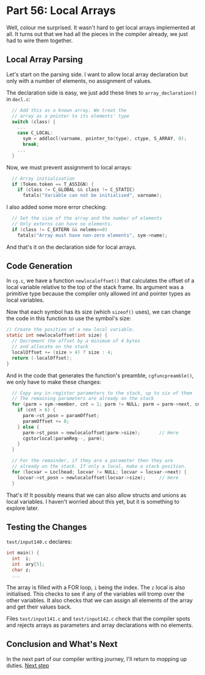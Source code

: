 # Part 56: Local Arrays

Well, colour me surprised. It wasn't hard to get local arrays implemented
at all. It turns out that we had all the pieces in the compiler already,
we just had to wire them together.

## Local Array Parsing

Let's start on the parsing side. I want to allow local array declaration
but only with a number of elements, no assignment of values.

The declaration side is easy, we just add these lines to
`array_declaration()` in `decl.c`:

```c
  // Add this as a known array. We treat the
  // array as a pointer to its elements' type
  switch (class) {
    ...
    case C_LOCAL:
      sym = addlocl(varname, pointer_to(type), ctype, S_ARRAY, 0);
      break;
    ...
  }
```

Now, we must prevent assignment to local arrays:

```c
  // Array initialisation
  if (Token.token == T_ASSIGN) {
    if (class != C_GLOBAL && class != C_STATIC)
      fatals("Variable can not be initialised", varname);
```

I also added some more error checking:

```c
  // Set the size of the array and the number of elements
  // Only externs can have no elements.
  if (class != C_EXTERN && nelems<=0)
    fatals("Array must have non-zero elements", sym->name);
```

And that's it on the declaration side for local arrays.

## Code Generation

In `cg.c`, we have a function `newlocaloffset()` that calculates the
offset of a local variable relative to the top of the stack frame. Its
argument was a primitive type because the compiler only allowed int
and pointer types as local variables.

Now that each symbol has its size (which `sizeof()` uses), we can change
the code in this function to use the symbol's size:

```c
// Create the position of a new local variable.
static int newlocaloffset(int size) {
  // Decrement the offset by a minimum of 4 bytes
  // and allocate on the stack
  localOffset += (size > 4) ? size : 4;
  return (-localOffset);
}
```

And in the code that generates the function's preamble, `cgfuncpreamble()`,
we only have to make these changes:

```c
  // Copy any in-register parameters to the stack, up to six of them
  // The remaining parameters are already on the stack
  for (parm = sym->member, cnt = 1; parm != NULL; parm = parm->next, cnt++) {
    if (cnt > 6) {
      parm->st_posn = paramOffset;
      paramOffset += 8;
    } else {
      parm->st_posn = newlocaloffset(parm->size);       // Here
      cgstorlocal(paramReg--, parm);
    }
  }

  // For the remainder, if they are a parameter then they are
  // already on the stack. If only a local, make a stack position.
  for (locvar = Loclhead; locvar != NULL; locvar = locvar->next) {
    locvar->st_posn = newlocaloffset(locvar->size);     // Here
  }
```

That's it! It possibly means that we can also allow structs and unions
as local variables. I haven't worried about this yet, but it is something
to explore later.

## Testing the Changes

`test/input140.c` declares:

```c
int main() {
  int  i;
  int  ary[5];
  char z;
  ...
```

The array is filled with a FOR loop, `i` being the index. The `z` local
is also initialised. This checks to see if any of the variables will
tromp over the other variables. It also checks that we can assign all
elements of the array and get their values back.

Files `test/input141.c` and `test/input142.c` check that the compiler
spots and rejects arrays as parameters and array declarations with no
elements.

## Conclusion and What's Next

In the next part of our compiler writing journey, I'll return to mopping
up duties. [Next step](57_Mop_up_pt3.md)
